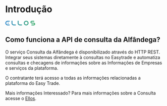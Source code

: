 # Introdução


![](./assets/Vector-1.png)


## <b>Como funciona a API de consulta da Alfândega?</b>

O serviço Consulta da Alfândega é disponibilizado através do HTTP REST. 
Integrar seus sistemas diretamente à consultas no Easytrade e automatiza consultas e 
checagens de informações sobre as Informações de Empresas e serviços da plataforma.


O contratante terá acesso a todas as informações relacionadas a plataforma do Easy Trade.


Mais informações
Interessado? Para mais informações sobre a Consulta acesse o [Ellos](https://ellos.dev.casaarabe.org.br/Login).